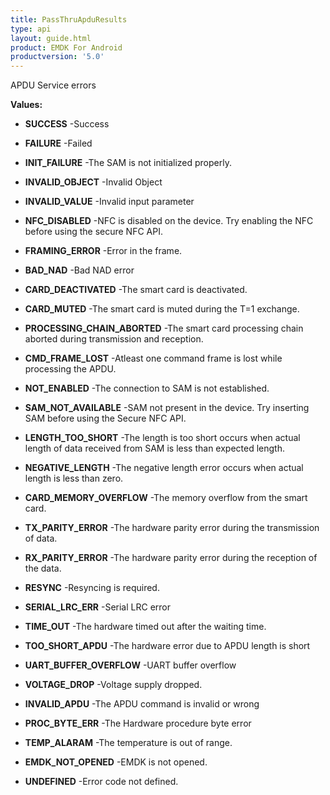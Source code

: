 ```yaml
---
title: PassThruApduResults
type: api
layout: guide.html
product: EMDK For Android
productversion: '5.0'
---
```



APDU Service errors

**Values:**

* **SUCCESS** -Success

* **FAILURE** -Failed

* **INIT_FAILURE** -The SAM is not initialized properly.

* **INVALID_OBJECT** -Invalid Object

* **INVALID_VALUE** -Invalid input parameter

* **NFC_DISABLED** -NFC is disabled on the device. Try enabling the NFC before using the
 secure NFC API.

* **FRAMING_ERROR** -Error in the frame.

* **BAD_NAD** -Bad NAD error

* **CARD_DEACTIVATED** -The smart card is deactivated.

* **CARD_MUTED** -The smart card is muted during the T=1 exchange.

* **PROCESSING_CHAIN_ABORTED** -The smart card processing chain aborted during transmission and
 reception.

* **CMD_FRAME_LOST** -Atleast one command frame is lost while processing the APDU.

* **NOT_ENABLED** -The connection to SAM is not established.

* **SAM_NOT_AVAILABLE** -SAM not present in the device. Try inserting SAM before using the Secure
 NFC API.

* **LENGTH_TOO_SHORT** -The length is too short occurs when actual length of data received from
 SAM is less than expected length.

* **NEGATIVE_LENGTH** -The negative length error occurs when actual length is less than zero.

* **CARD_MEMORY_OVERFLOW** -The memory overflow from the smart card.

* **TX_PARITY_ERROR** -The hardware parity error during the transmission of data.

* **RX_PARITY_ERROR** -The hardware parity error during the reception of the data.

* **RESYNC** -Resyncing is required.

* **SERIAL_LRC_ERR** -Serial LRC error

* **TIME_OUT** -The hardware timed out after the waiting time.

* **TOO_SHORT_APDU** -The hardware error due to APDU length is short

* **UART_BUFFER_OVERFLOW** -UART buffer overflow

* **VOLTAGE_DROP** -Voltage supply dropped.

* **INVALID_APDU** -The APDU command is invalid or wrong

* **PROC_BYTE_ERR** -The Hardware procedure byte error

* **TEMP_ALARAM** -The temperature is out of range.

* **EMDK_NOT_OPENED** -EMDK is not opened.

* **UNDEFINED** -Error code not defined.


